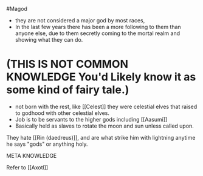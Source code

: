 #Magod 
- they are not considered a major god by most races,
- In the last few years there has been a more following to them than anyone else, due to them secretly coming to the mortal realm and showing what they can do.
# (THIS IS NOT COMMON KNOWLEDGE You'd Likely know it as some kind of fairy tale.)
- not born with the rest, like [[Celest]] they were celestial elves that raised to godhood with other celestial elves. 
- Job is to be servants to the higher gods including [[Aasumi]]
- Basically held as slaves to rotate the moon and sun unless called upon. 

They hate [[Rin (daedreus)]], and are what strike him with lightning anytime he says "gods" or anything holy.

META KNOWLEDGE



Refer to [[Axotl]]
